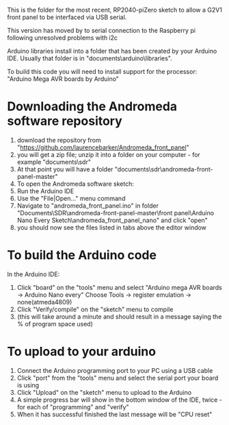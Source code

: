 This is the folder for the most recent, RP2040-piZero sketch to allow a G2V1 front panel to be interfaced via USB serial. 

This version has moved by to serial connection to the Raspberry pi following unresolved problems with i2c




Arduino libraries install into a folder that has been created by your Arduino IDE. Usually that folder is in "documents\arduino\libraries".

To build this code you will need to install support for the processor: "Arduino Mega AVR boards by Arduino"




Downloading the Andromeda software repository
========================================
1. download the repository from "https://github.com/laurencebarker/Andromeda_front_panel"
2. you will get a zip file; unzip it into a folder on your computer - for example "documents\sdr"
3. At that point you will have a folder "documents\sdr\andromeda-front-panel-master"
5. To open the Andromeda software sketch:
6. Run the Arduino IDE
7. Use the "File|Open..." menu command
8. Navigate to "andromeda_front_panel.ino" in folder "Documents\SDR\andromeda-front-panel-master\front panel\Arduino Nano Every Sketch\andromeda_front_panel_nano" and click "open"
9. you should now see the files listed in tabs above the editor window




To build the Arduino code
=========================
In the Arduino IDE:
1. Click "board" on the "tools" menu and select "Arduino mega AVR boards -> Arduino Nano every"
Choose Tools -> register emulation -> none(atmeda4809)
2. Click "Verify/compile" on the "sketch" menu to compile
3. (this will take around a minute and should result in a message saying the % of program space used)


To upload to your arduino
=========================
1. Connect the Arduino programming port to your PC using a USB cable
2. Click "port" from the "tools" menu and select the serial port your board is using
3. Click "Upload" on the "sketch" menu to upload to the Arduino
4. A simple progress bar will show in the bottom window of the IDE, twice - for each of "programming" and "verify"
5. When it has successful finished the last message will be "CPU reset"